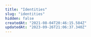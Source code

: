 ```yaml
---
title: "Identities"
slug: "identities"
hidden: false
createdAt: "2021-08-04T20:46:15.584Z"
updatedAt: "2023-09-26T21:06:37.340Z"
---
```

